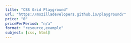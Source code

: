 ```yaml
---
title: "CSS Grid Playground"
url: "https://mozilladevelopers.github.io/playground/"
price: "0"
pricePerPeriod: "n/a"
format: "resource,example"
subject: [css, html]
---
```

